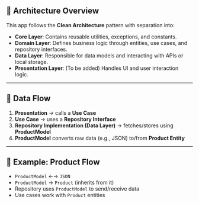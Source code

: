 ## 🧱 Architecture Overview

This app follows the **Clean Architecture** pattern with separation into:

- **Core Layer**: Contains reusable utilities, exceptions, and constants.
- **Domain Layer**: Defines business logic through entities, use cases, and repository interfaces.
- **Data Layer**: Responsible for data models and interacting with APIs or local storage.
- **Presentation Layer**: (To be added) Handles UI and user interaction logic.

---

## 🔁 Data Flow

1. **Presentation** → calls a **Use Case**
2. **Use Case** → uses a **Repository Interface**
3. **Repository Implementation (Data Layer)** → fetches/stores using **ProductModel**
4. **ProductModel** converts raw data (e.g., JSON) to/from **Product Entity**

---

## 📄 Example: Product Flow

- `ProductModel` ←→ `JSON`
- `ProductModel` → `Product` (inherits from it)
- Repository uses `ProductModel` to send/receive data
- Use cases work with `Product` entities  
